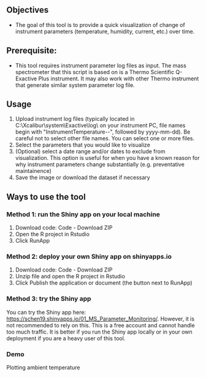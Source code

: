 ## Objectives

- The goal of this tool is to provide a quick visualization of change of instrument parameters (temperature, humidity, current, etc.) over time.

## Prerequisite: 
- This tool requires instrument parameter log files as input. The mass spectrometer that this script is based on is a Thermo Scientific Q-Exactive Plus instrument. It may also work with other Thermo instrument that generate similar system parameter log file.

## Usage
1. Upload instrument log files (typically located in C:\Xcalibur\system\Exactive\log\ on your instrument PC, file names begin with "InstrumentTemperature--", followed by yyyy-mm-dd). Be careful not to select other file names. You can select one or more files.
2. Select the parameters that you would like to visualize
3. (Optional) select a date range and/or dates to exclude from visualization. This option is useful for when you have a known reason for why instrument parameters change substantially (e.g. preventative maintainence)
4. Save the image or download the dataset if necessary

## Ways to use the tool
### Method 1: run the Shiny app on your local machine
1. Download code: Code - Download ZIP
2. Open the R project in Rstudio
3. Click RunApp

### Method 2: deploy your own Shiny app on shinyapps.io
1. Download code: Code - Download ZIP
2. Unzip file and open the R project in Rstudio
3. Click Publish the application or document (the button next to RunApp)

### Method 3: try the Shiny app
You can try the Shiny app here: https://schen19.shinyapps.io/01_MS_Parameter_Monitoring/. However, it is not recommended to rely on this. This is a free account and cannot handle too much traffic. It is better if you run the Shiny app locally or in your own deployment if you are a heavy user of this tool.

### Demo
Plotting ambient temperature

